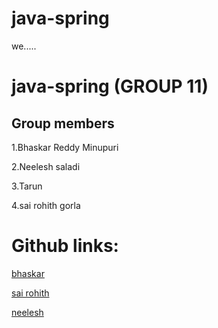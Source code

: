 # java-spring


we.....



# java-spring (GROUP 11)


## Group members




1.Bhaskar Reddy Minupuri


2.Neelesh saladi


3.Tarun 


4.sai rohith gorla


# Github links:

[bhaskar](https://github.com/Bhaskar2909/java_spring.git)


[sai rohith](https://github.com/Bhaskar2909/java_spring)


[neelesh](https://github.com/Bhaskar2909/java_spring)




